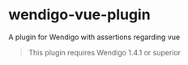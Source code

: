 # wendigo-vue-plugin
A plugin for Wendigo with assertions regarding vue



> This plugin requires Wendigo 1.4.1 or superior
